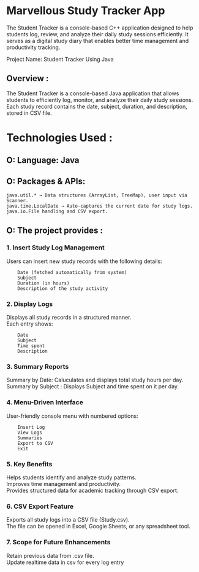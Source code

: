 # Marvellous Study Tracker App

The Student Tracker is a console-based C++ application designed to help students log, review, and analyze their daily study sessions efficiently. It serves as a digital study diary that enables better time management and productivity tracking.

Project Name: Student Tracker Using Java

## Overview :
The Student Tracker is a console-based Java application that allows students to efficiently log, monitor, and analyze their daily study sessions. Each study record contains the date, subject, duration, and description, stored in CSV file.


# Technologies Used : 
## O: Language: Java
## O: Packages & APIs:

    java.util.* → Data structures (ArrayList, TreeMap), user input via Scanner.  
    java.time.LocalDate → Auto-captures the current date for study logs.  
    java.io.File handling and CSV export.  

## O: The project provides :

### 1. Insert Study Log Management  

Users can insert new study records with the following details:  

        Date (fetched automatically from system)  
        Subject  
        Duration (in hours)  
        Description of the study activity  

### 2. Display Logs

Displays all study records in a structured manner.  
Each entry shows:  

        Date  
        Subject  
        Time spent  
        Description  

### 3. Summary Reports  

Summary by Date: Caluculates and displays total study hours per day.  
Summary by Subject : Displays Subject and time spent on it per day.  

### 4. Menu-Driven Interface  

User-friendly console menu with numbered options:  

        Insert Log  
        View Logs  
        Summaries  
        Export to CSV  
        Exit  

### 5. Key Benefits

Helps students identify and analyze study patterns.  
Improves time management and productivity.  
Provides structured data for academic tracking through CSV export.  

### 6. CSV Export Feature  

Exports all study logs into a CSV file (Study.csv).  
The file can be opened in Excel, Google Sheets, or any spreadsheet tool.  

### 7. Scope for Future Enhancements  

Retain previous data from .csv file.  
Update realtime data in csv for every log entry  
